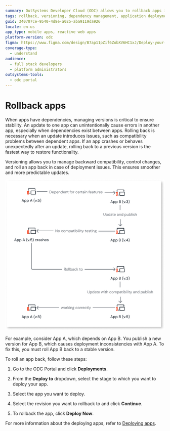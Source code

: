 ```yaml
---
summary: OutSystems Developer Cloud (ODC) allows you to rollback apps in ODC Portal.
tags: rollback, versioning, dependency management, application deployment, odc
guid: 340707ce-9540-4d8e-a025-aba9119da926
locale: en-us
app_type: mobile apps, reactive web apps
platform-version: odc
figma: https://www.figma.com/design/B7ap11pZif6ZobXV6HC1xJ/Deploy-your-apps?node-id=3496-71&t=XDhAhNM4YGofhRUm-1
coverage-type:
  - understand
audience:
  - full stack developers
  - platform administrators
outsystems-tools:
  - odc portal
---
```

# Rollback apps

When apps have dependencies, managing versions is critical to ensure stability. An update to one app can unintentionally cause errors in another app, especially when dependencies exist between apps. Rolling back is necessary when an update introduces issues, such as compatibility problems between dependent apps. If an app crashes or behaves unexpectedly after an update, rolling back to a previous version is the fastest way to restore functionality.

 Versioning allows you to manage backward compatibility, control changes, and roll an app back in case of deployment issues. This ensures smoother and more predictable updates.

![Diagram of rolling back an app in ODC Portal example](images/rollback-asset-odcs.png "Example application rollback")

For example, consider App A, which depends on App B. You publish a new version for App B, which causes deployment inconsistencies with App A. To fix this, you must roll App B back to a stable version.

To roll an app back, follow these steps:

1. Go to the ODC Portal and click **Deployments**. 

1. From the **Deploy to** dropdown, select the stage to which you want to deploy your app.

1. Select the app you want to deploy.

1. Select the revision you want to rollback to and click **Continue**. 

1. To rollback the app, click **Deploy Now**. 

For more information about the deploying apps, refer to [Deploying apps](deploy-apps.md).
